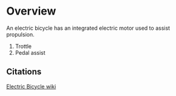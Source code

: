 # Overview

An electric bicycle has an integrated electric motor used to assist propulsion.

1. Trottle
2. Pedal assist

## Citations

[Electric Bicycle wiki](https://en.wikipedia.org/wiki/Electric_bicycle)


